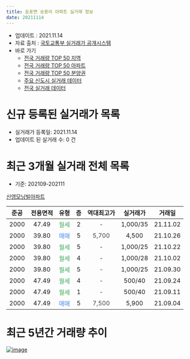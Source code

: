 ```yaml
---
title: 둔포면 송용리 아파트 실거래 정보
date: 20211114
---
```


* 업데이트 : 2021.11.14
* 자료 출처 : [국토교통부 실거래가 공개시스템](http://rt.molit.go.kr)
* 바로 가기
    * [전국 거래량 TOP 50 지역](https://apt-info.github.io/apt-trade-info/tr)
    * [전국 거래량 TOP 50 아파트](https://apt-info.github.io/apt-trade-info/ta)
    * [전국 거래량 TOP 50 분양권](https://apt-info.github.io/apt-trade-info/tb)
    * [주요 신도시 실거래 데이터](https://apt-info.github.io/apt-trade-info/newtown)
    * [전국 실거래 데이터](https://apt-info.github.io/apt-trade-info/all)



<script async src="https://pagead2.googlesyndication.com/pagead/js/adsbygoogle.js"></script>
<!-- 기본광고 -->
<ins class="adsbygoogle"
     style="display:block"
     data-ad-client="ca-pub-1142216861245946"
     data-ad-slot="4805727019"
     data-ad-format="auto"
     data-full-width-responsive="true"></ins>
<script>
     (adsbygoogle = window.adsbygoogle || []).push({});
</script>


# 신규 등록된 실거래가 목록

* 실거래가 등록일: 2021.11.14
* 업데이트 된 실거래 수: 0 건




<script async src="https://pagead2.googlesyndication.com/pagead/js/adsbygoogle.js"></script>
<!-- 기본광고 -->
<ins class="adsbygoogle"
     style="display:block"
     data-ad-client="ca-pub-1142216861245946"
     data-ad-slot="4805727019"
     data-ad-format="auto"
     data-full-width-responsive="true"></ins>
<script>
     (adsbygoogle = window.adsbygoogle || []).push({});
</script>


# 최근 3개월 실거래 전체 목록
* 기준: 202109-202111


[신영모닝빌아파트](https://search.naver.com/search.naver?query=%EC%8B%A0%EC%98%81%EB%AA%A8%EB%8B%9D%EB%B9%8C%EC%95%84%ED%8C%8C%ED%8A%B8)

|준공|전용면적|유형|층|역대최고가|실거래가|거래일|
|:---:|:---:|:---:|:---:|:---:|:---:|:---:|
|2000|47.49|<span style="color:#34A853">월세</span>|2|<span style="color:#444444">-</span>|1,000/35|21.11.02|
|2000|39.80|<span style="color:#4285F3">매매</span>|5|<span style="color:#444444">5,700</span>|4,500|21.10.26|
|2000|39.80|<span style="color:#34A853">월세</span>|5|<span style="color:#444444">-</span>|1,000/25|21.10.22|
|2000|39.80|<span style="color:#34A853">월세</span>|4|<span style="color:#444444">-</span>|1,000/28|21.10.02|
|2000|39.80|<span style="color:#34A853">월세</span>|5|<span style="color:#444444">-</span>|1,000/25|21.09.30|
|2000|47.49|<span style="color:#34A853">월세</span>|4|<span style="color:#444444">-</span>|500/40|21.09.24|
|2000|47.49|<span style="color:#34A853">월세</span>|1|<span style="color:#444444">-</span>|500/40|21.09.11|
|2000|47.49|<span style="color:#4285F3">매매</span>|5|<span style="color:#444444">7,500</span>|5,900|21.09.04|



<script async src="https://pagead2.googlesyndication.com/pagead/js/adsbygoogle.js"></script>
<!-- 기본광고 -->
<ins class="adsbygoogle"
     style="display:block"
     data-ad-client="ca-pub-1142216861245946"
     data-ad-slot="4805727019"
     data-ad-format="auto"
     data-full-width-responsive="true"></ins>
<script>
     (adsbygoogle = window.adsbygoogle || []).push({});
</script>


# 최근 5년간 거래량 추이


<div style="width:100%;">
    <canvas id="deal_progress" height="200"></canvas>
</div>

<script>
new Chart(document.getElementById("deal_progress"), {
    type: 'line',
    data: {
        labels: ['16.01','16.03','16.04','16.06','16.07','16.08','16.10','16.11','17.01','17.02','17.03','17.04','17.07','17.08','17.09','17.10','17.11','17.12','18.02','18.03','18.04','18.05','18.07','18.10','19.01','19.02','19.03','19.04','19.05','19.06','19.07','20.02','20.03','20.07','20.09','21.01','21.02','21.03','21.04','21.06','21.07','21.08','21.09','21.10','21.11'],
        datasets: [{
            label: '매매/분양권',
            data: [0,0,0,1,3,1,3,2,0,2,0,1,1,1,1,1,0,0,1,1,2,1,0,1,0,1,0,0,0,0,1,0,1,1,3,0,2,0,0,0,2,0,1,1,0],
            borderColor: "rgba(66, 133, 243, 1)",
            backgroundColor: "rgba(66, 133, 243, 0.05)",
            borderWidth: 1,
            pointRadius: 0,
            fill: false,
            lineTension: 0
        },{
            label: '전/월세',
            data: [1,1,2,1,1,0,0,0,1,1,2,0,0,0,1,0,1,2,0,1,1,1,1,0,1,2,1,3,1,1,1,1,1,1,1,1,0,2,4,2,1,3,3,2,1],
            borderColor: "rgba(255, 90, 0, 1)",
            backgroundColor: "rgba(255, 90, 0, 0.05)",
            borderWidth: 1,
            pointRadius: 0,
            fill: false,
            lineTension: 0
        },{
            label: '합계',
            data: [1,1,2,2,4,1,3,2,1,3,2,1,1,1,2,1,1,2,1,2,3,2,1,1,1,3,1,3,1,1,2,1,2,2,4,1,2,2,4,2,3,3,4,3,1],
            borderColor: "rgba(0, 0, 0, 1)",
            backgroundColor: "rgba(0, 0, 0, 0.03)",
            borderWidth: 0.1,
            pointRadius: 0,
            fill: true,
            lineTension: 0
        }
        ]
    },
    options: {
        responsive: true,
        title: {
            display: false
        },
        tooltips: {
            mode: 'index',
            intersect: false
        },
        hover: {
            mode: 'nearest',
            intersect: true
        },
        scales: {
            xAxes: [{
                display: true,
                scaleLabel: {
                    display: true,
                    labelString: '년/월'
                }
            }],
            yAxes: [{
                display: true,
                ticks: {
                    suggestedMin: 0,
                },
                scaleLabel: {
                    display: true,
                    labelString: '실거래 수'
                }
            }]
        }
    }
});

</script>


[![image](https://apt-info.github.io/images/2020-01-03-apt-trade-info/1024x500.png)](https://play.google.com/store/apps/details?id=com.aptinfo.apttradeinfo)

